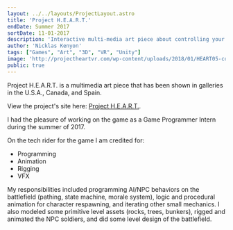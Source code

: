 ```yaml
---
layout: ../../layouts/ProjectLayout.astro
title: 'Project H.E.A.R.T.'
endDate: Summer 2017
sortDate: 11-01-2017
description: 'Interactive multi-media art piece about controlling your emotions'
author: 'Nicklas Kenyon'
tags: ["Games", "Art", "3D", "VR", "Unity"]
image: 'http://projectheartvr.com/wp-content/uploads/2018/01/HEART05-copy2000x800.png'
public: true
---
```


Project H.E.A.R.T. is a multimedia art piece that has been shown in galleries in the U.S.A., Canada, and Spain.

View the project's site here: [Project H.E.A.R.T.](http://projectheartvr.com/).

I had the pleasure of working on the game as a Game Programmer Intern during the summer of 2017.

On the tech rider for the game I am credited for:
- Programming
- Animation
- Rigging
- VFX

My responsibilities included programming AI/NPC behaviors on the battlefield (pathing, state machine, morale system), logic and procedural 
animation for character respawning, and iterating other small mechanics.
I also modeled some primitive level assets (rocks, trees, bunkers), rigged and animated the NPC soldiers, and did some level design of the battlefield.

